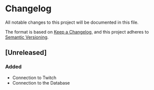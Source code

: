 # Changelog
All notable changes to this project will be documented in this file.

The format is based on [Keep a Changelog](https://keepachangelog.com/en/1.0.0/),
and this project adheres to [Semantic Versioning](https://semver.org/spec/v2.0.0.html).

## [Unreleased]

### Added
* Connection to Twitch
* Connection to the Database

<!--links-->

[0.1.0]: https://github.com/Chronophylos/chb4/releases/tag/v0.1.0

<!--vim: set foldlevel=9:-->
